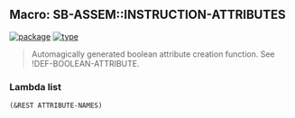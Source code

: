 ## Macro: SB-ASSEM::INSTRUCTION-ATTRIBUTES
[![package](https://img.shields.io/badge/Package-SB--ASSEM-5f9ea0.svg?style=social&colorA=999999)](../) [![type](https://img.shields.io/badge/Type-Macro-5f9ea0.svg?style=social&colorA=999999)](../#macro) 

> Automagically generated boolean attribute creation function.
> See !DEF-BOOLEAN-ATTRIBUTE.

### Lambda list
```
(&REST ATTRIBUTE-NAMES)
```
